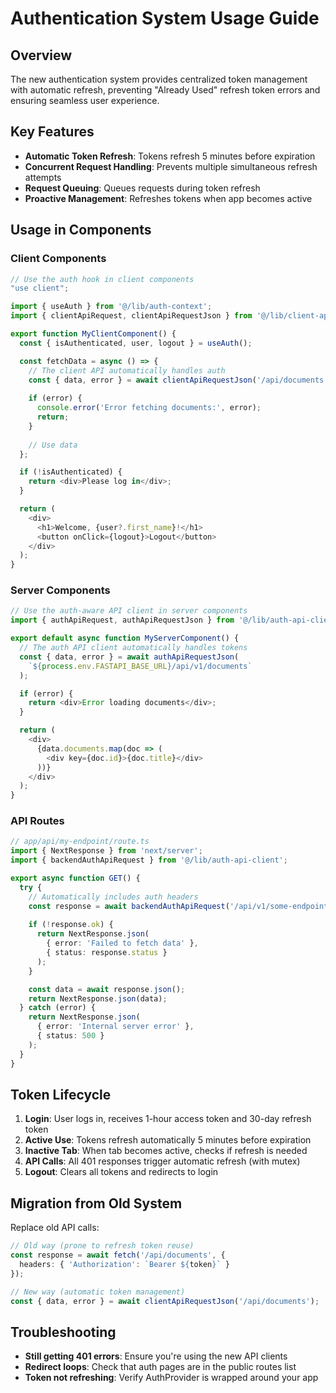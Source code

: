 # Authentication System Usage Guide

## Overview
The new authentication system provides centralized token management with automatic refresh, preventing "Already Used" refresh token errors and ensuring seamless user experience.

## Key Features
- **Automatic Token Refresh**: Tokens refresh 5 minutes before expiration
- **Concurrent Request Handling**: Prevents multiple simultaneous refresh attempts
- **Request Queuing**: Queues requests during token refresh
- **Proactive Management**: Refreshes tokens when app becomes active

## Usage in Components

### Client Components

```typescript
// Use the auth hook in client components
"use client";

import { useAuth } from '@/lib/auth-context';
import { clientApiRequest, clientApiRequestJson } from '@/lib/client-api';

export function MyClientComponent() {
  const { isAuthenticated, user, logout } = useAuth();

  const fetchData = async () => {
    // The client API automatically handles auth
    const { data, error } = await clientApiRequestJson('/api/documents');
    
    if (error) {
      console.error('Error fetching documents:', error);
      return;
    }
    
    // Use data
  };

  if (!isAuthenticated) {
    return <div>Please log in</div>;
  }

  return (
    <div>
      <h1>Welcome, {user?.first_name}!</h1>
      <button onClick={logout}>Logout</button>
    </div>
  );
}
```

### Server Components

```typescript
// Use the auth-aware API client in server components
import { authApiRequest, authApiRequestJson } from '@/lib/auth-api-client';

export default async function MyServerComponent() {
  // The auth API client automatically handles tokens
  const { data, error } = await authApiRequestJson(
    `${process.env.FASTAPI_BASE_URL}/api/v1/documents`
  );

  if (error) {
    return <div>Error loading documents</div>;
  }

  return (
    <div>
      {data.documents.map(doc => (
        <div key={doc.id}>{doc.title}</div>
      ))}
    </div>
  );
}
```

### API Routes

```typescript
// app/api/my-endpoint/route.ts
import { NextResponse } from 'next/server';
import { backendAuthApiRequest } from '@/lib/auth-api-client';

export async function GET() {
  try {
    // Automatically includes auth headers
    const response = await backendAuthApiRequest('/api/v1/some-endpoint');
    
    if (!response.ok) {
      return NextResponse.json(
        { error: 'Failed to fetch data' },
        { status: response.status }
      );
    }

    const data = await response.json();
    return NextResponse.json(data);
  } catch (error) {
    return NextResponse.json(
      { error: 'Internal server error' },
      { status: 500 }
    );
  }
}
```

## Token Lifecycle

1. **Login**: User logs in, receives 1-hour access token and 30-day refresh token
2. **Active Use**: Tokens refresh automatically 5 minutes before expiration
3. **Inactive Tab**: When tab becomes active, checks if refresh is needed
4. **API Calls**: All 401 responses trigger automatic refresh (with mutex)
5. **Logout**: Clears all tokens and redirects to login

## Migration from Old System

Replace old API calls:

```typescript
// Old way (prone to refresh token reuse)
const response = await fetch('/api/documents', {
  headers: { 'Authorization': `Bearer ${token}` }
});

// New way (automatic token management)
const { data, error } = await clientApiRequestJson('/api/documents');
```

## Troubleshooting

- **Still getting 401 errors**: Ensure you're using the new API clients
- **Redirect loops**: Check that auth pages are in the public routes list
- **Token not refreshing**: Verify AuthProvider is wrapped around your app